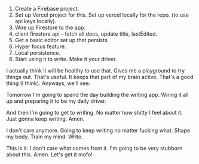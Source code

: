 1. Create a Firebase project.
2. Set up Vercel project for this. Set up vercel locally for the repo. (to use api keys locally).
3. Wire up Firestore to the app.
4. client firestore api - fetch all docs, update title, lastEdited.
5. Get a basic editor set up that persists.
6. Hyper focus feature.
7. Local persistence.
8. Start using it to write. Make it your driver.

I actually think it will be healthy to use that.
Gives me a playground to try things out.
That's useful.
It keeps that part of my brain active. That's a good thing (I think). Anyways, we'll see.

Tomorrow I'm going to spend the day building the writing app. Wiring it all up and preparing it to be my daily driver.

And then I'm going to get to writing. No matter how shitty I feel about it. Just gonna keep writing. Amen.

I don't care anymore. Going to keep writing no matter fucking what.
Shape my body. Train my mind. Write.

This is it. I don't care what comes from it. I'm going to be very stubborn about this. Amen. Let's get it mofo!

